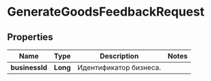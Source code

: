 

# GenerateGoodsFeedbackRequest

## Properties

Name | Type | Description | Notes
------------ | ------------- | ------------- | -------------
**businessId** | **Long** | Идентификатор бизнеса. | 




